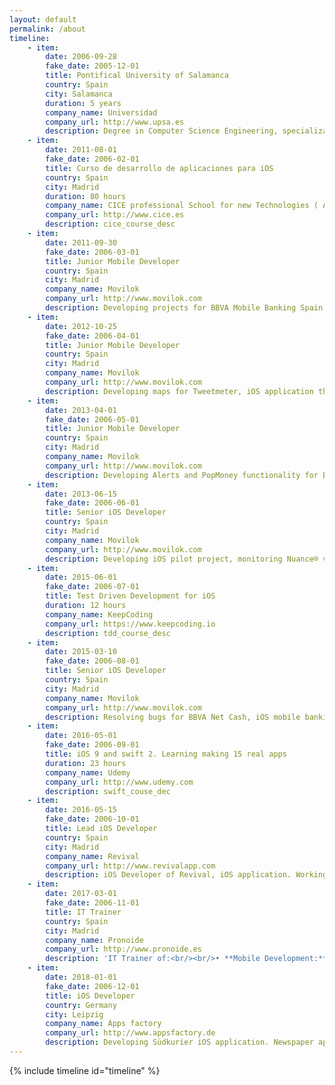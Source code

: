 ```yaml
---
layout: default
permalink: /about
timeline:
    - item:
        date: 2006-09-28
        fake_date: 2005-12-01
        title: Pontifical University of Salamanca
        country: Spain
        city: Salamanca
        duration: 5 years
        company_name: Universidad
        company_url: http://www.upsa.es
        description: Degree in Computer Science Engineering, specialization in Software Engineering.
    - item:
        date: 2011-08-01
        fake_date: 2006-02-01
        title: Curso de desarrollo de aplicaciones para iOS
        country: Spain
        city: Madrid
        duration: 80 hours
        company_name: CICE professional School for new Technologies ( Apple Certificate )
        company_url: http://www.cice.es        
        description: cice_course_desc
    - item:
        date: 2011-09-30
        fake_date: 2006-03-01
        title: Junior Mobile Developer
        country: Spain
        city: Madrid
        company_name: Movilok
        company_url: http://www.movilok.com
        description: Developing projects for BBVA Mobile Banking Spain and USA for Windows Phone 7.   Working with a team o developers, Quality services and Front/End developers.
    - item:
        date: 2012-10-25
        fake_date: 2006-04-01
        title: Junior Mobile Developer
        country: Spain
        city: Madrid
        company_name: Movilok
        company_url: http://www.movilok.com
        description: Developing maps for Tweetmeter, iOS application that measures the impact of a tweet depending on the retweets within a range and the followers of the user who wrote the tweet. Working with a team of developers.
    - item:
        date: 2013-04-01
        fake_date: 2006-05-01
        title: Junior Mobile Developer
        country: Spain
        city: Madrid
        company_name: Movilok
        company_url: http://www.movilok.com
        description: Developing Alerts and PopMoney functionality for BBVA Compass, American Mobile Banking application for iOS. Analysing the functionality and full development of the project. Working with a team of developers and Quality services.<br/><br/>Resolving bugs and adding features for BBVA Mobile Banking iOS application for Peru and Argentina. Working with a team of developers to resolve them.<br/><br/>Project management for Windows Phone, Windows Phone 7 updating and migration to Windows Phone 8.
    - item:
        date: 2013-06-15
        fake_date: 2006-06-01
        title: Senior iOS Developer
        country: Spain
        city: Madrid
        company_name: Movilok
        company_url: http://www.movilok.com
        description: Developing iOS pilot project, monitoring Nuance® voice control to BBVA Mobile Banking Spain. Completing project development, interviews carried out with the client and monitoring the project deadlines. Working with Nuance® team for the full integration of his SDK.<br/><br/>Resolving bugs for BBVA Wallet iOS, application to manage payments by card. Working with a team of developers to resolve them.
    - item:
        date: 2015-06-01
        fake_date: 2006-07-01
        title: Test Driven Development for iOS
        duration: 12 hours
        company_name: KeepCoding
        company_url: https://www.keepcoding.io
        description: tdd_course_desc
    - item:
        date: 2015-03-10
        fake_date: 2006-08-01
        title: Senior iOS Developer
        country: Spain
        city: Madrid
        company_name: Movilok
        company_url: http://www.movilok.com
        description: Resolving bugs for BBVA Net Cash, iOS mobile banking for enterprises. Working with a team of developers to solve them.<br/><br/>Project manager of BBVA Link for Chile and México. Head of the team for iOS and Android, and developing the iOS application. Working in a team with other mobile developers, Quality services, and Front/End developers. Budget, planning and sales skills because of intense clients contact everyday.
    - item:
        date: 2016-05-01
        fake_date: 2006-09-01
        title: iOS 9 and swift 2. Learning making 15 real apps
        duration: 23 hours
        company_name: Udemy
        company_url: http://www.udemy.com
        description: swift_couse_dec
    - item:
        date: 2016-05-15
        fake_date: 2006-10-01
        title: Lead iOS Developer
        country: Spain
        city: Madrid
        company_name: Revival
        company_url: http://www.revivalapp.com
        description: iOS Developer of Revival, iOS application. Working with a team of QA, back-end developer and designer in the team.
    - item:
        date: 2017-03-01
        fake_date: 2006-11-01
        title: IT Trainer
        country: Spain
        city: Madrid
        company_name: Pronoide
        company_url: http://www.pronoide.es
        description: 'IT Trainer of:<br/><br/>• **Mobile Development:** iOS, Android and Xamarin (359 hours).<br/>• **Big Data:** Hadoop and ElasticSearch (56 hours).<br/>• **Front End:** HTML5, CSS3, Javascript, Angular2, NodeJS, React, Polymer (146 hours).<br/>• **Testing tools:** Selenium, SoapUI, Spock, Geb, BDD, Cucumber (108 hours).<br/>• **Other tools and languages:** Java, C++, Groovy (86 hours).'
    - item:
        date: 2018-01-01
        fake_date: 2006-12-01
        title: iOS Developer
        country: Germany
        city: Leipzig
        company_name: Apps factory
        company_url: http://www.appsfactory.de
        description: Developing Südkurier iOS application. Newspaper app to read, safe and rate the latest news. App developed in Swift. Working with a full team, Project Manager, QA, back-end  and designer.<br/><br/>Development Pilot project to evaluate Augmented Reality framework in iOS. With this application you can scan a QR and see a video playing in augmented reality.<br/><br/>Working for Daimler USA developing Mercedes Home Automation feature. Feature to connect smart home services such as Nest or SmartThings to your car. Working in Silicon Valley with a full team, Project Manager, QA, back-end  and designer.<br/><br/>Working for Daimler AG into a team responsible of the good quality features. Our responsability was review team features and ensure that the code quality follows the Daimler standards. As well As we were responsible of the good sanity of the Continuos integration system. Also we develop some features for the application.<br/><br/>During this time we won the Daimler Supplier Award in the category Innovation agains over 60.000 other suppliers.
---
```

<div id="main" role="main">
    {% include timeline id="timeline" %}
</div>

